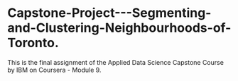 # Capstone-Project---Segmenting-and-Clustering-Neighbourhoods-of-Toronto.
This is the final assignment of the Applied Data Science Capstone Course by IBM on Coursera - Module 9.
